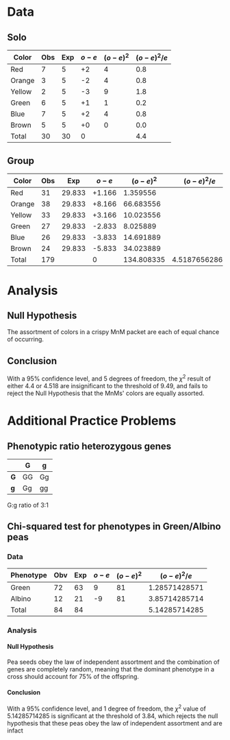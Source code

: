# Data
## Solo
| Color  | Obs | Exp | $o-e$ | $(o-e)^2$ | $(o-e)^2/e$ | 
| ------ | --- | --- | ----- | --------- | ----------- |
| Red    | 7   | 5   | +2    | 4         | 0.8         |
| Orange | 3   | 5   | -2    | 4         | 0.8         |
| Yellow | 2   | 5   | -3    | 9         | 1.8         |
| Green  | 6   | 5   | +1    | 1         | 0.2         |
| Blue   | 7   | 5   | +2    | 4         | 0.8         |
| Brown  | 5   | 5   | +0    | 0         | 0.0         |
| Total  | 30  | 30  | 0     |           | 4.4         |

## Group
| Color  | Obs | Exp    | $o-e$  | $(o-e)^2$  | $(o-e)^2/e$   |
| ------ | --- | ------ | ------ | ---------- | ------------- |
| Red    | 31  | 29.833 | +1.166 | 1.359556   |               |
| Orange | 38  | 29.833 | +8.166 | 66.683556  |               |
| Yellow | 33  | 29.833 | +3.166 | 10.023556  |               |
| Green  | 27  | 29.833 | -2.833 | 8.025889   |               |
| Blue   | 26  | 29.833 | -3.833 | 14.691889  |               |
| Brown  | 24  | 29.833 | -5.833 | 34.023889  |               |
| Total  | 179 |        | 0      | 134.808335 | 4.51876562867 | 

# Analysis
## Null Hypothesis
The assortment of colors in a crispy MnM packet are each of equal chance of occurring.

## Conclusion
With a 95% confidence level, and 5 degrees of freedom, the $\chi^2$ result of either 4.4 or 4.518 are insignificant to the threshold of 9.49, and fails to reject the Null Hypothesis that the MnMs' colors are equally assorted.

# Additional Practice Problems
## Phenotypic ratio heterozygous genes

|       | **G** | **g** |
| ----- | ----- | ----- |
| **G** | GG    | Gg    |
| **g** | Gg    | gg    |

G:g ratio of 3:1

## Chi-squared test for phenotypes in Green/Albino peas
### Data
| Phenotype | Obv | Exp | $o-e$ | $(o-e)^2$ | $(o-e)^2/e$   |
| --------- | --- | --- | ----- | --------- | ------------- |
| Green     | 72  | 63  | 9     | 81        | 1.28571428571 |
| Albino    | 12  | 21  | -9    | 81        | 3.85714285714 |
| Total     | 84  | 84  |       |           | 5.14285714285 | 

### Analysis
#### Null Hypothesis
Pea seeds obey the law of independent assortment and the combination of genes are completely random, meaning that the dominant phenotype in a cross should account for 75% of the offspring.

#### Conclusion
With a 95% confidence level, and 1 degree of freedom, the $\chi^2$ value of 5.14285714285 is significant at the threshold of 3.84, which rejects the null hypothesis that these peas obey the law of independent assortment and are infact 
